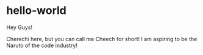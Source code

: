 # hello-world

Hey Guys!

Cherechi here, but you can call me Cheech for short! I am aspiring to be the Naruto of the code industry!
